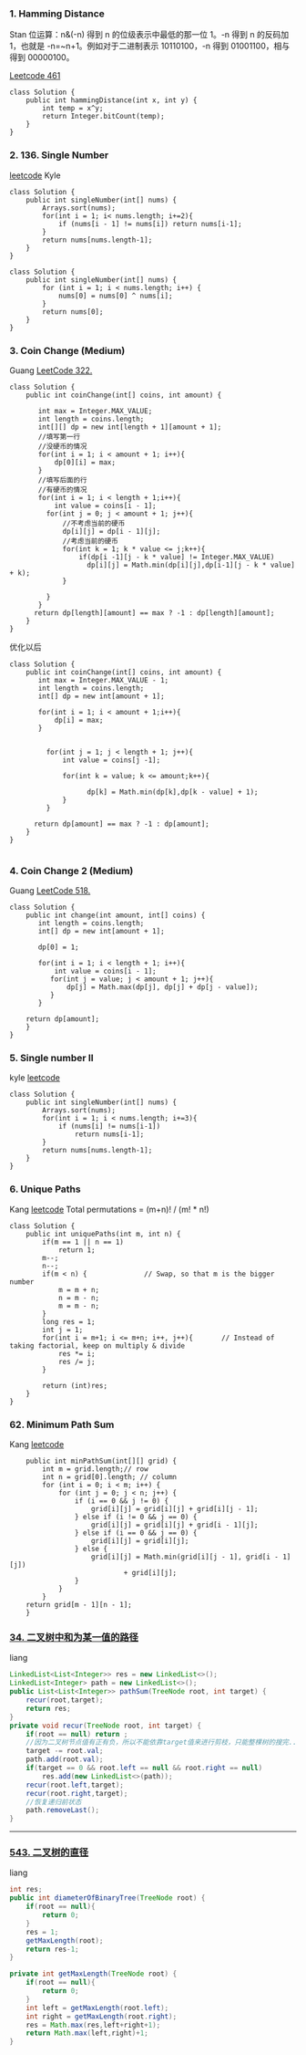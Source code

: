 ### 1. Hamming Distance
Stan
位运算：n&(-n) 得到 n 的位级表示中最低的那一位 1。-n 得到 n 的反码加 1，也就是 -n=~n+1。例如对于二进制表示 10110100，-n 得到 01001100，相与得到 00000100。

[Leetcode 461](https://leetcode.com/problems/hamming-distance/)
```
class Solution {
    public int hammingDistance(int x, int y) {
        int temp = x^y;
        return Integer.bitCount(temp);
    }
}
```

### 2. 136. Single Number
[leetcode](https://leetcode.com/problems/single-number/)
Kyle

```
class Solution {
    public int singleNumber(int[] nums) {
        Arrays.sort(nums);
        for(int i = 1; i< nums.length; i+=2){
            if (nums[i - 1] != nums[i]) return nums[i-1];
        }
        return nums[nums.length-1];
    }
}
```

```
class Solution {
    public int singleNumber(int[] nums) {
        for (int i = 1; i < nums.length; i++) {
            nums[0] = nums[0] ^ nums[i];
        }
        return nums[0];
    }
}
```
### 3. Coin Change (Medium)
Guang [LeetCode 322.](https://leetcode.com/problems/coin-change/description/)
```
class Solution {
    public int coinChange(int[] coins, int amount) {

       int max = Integer.MAX_VALUE;
       int length = coins.length;
       int[][] dp = new int[length + 1][amount + 1];
       //填写第一行
       //没硬币的情况
       for(int i = 1; i < amount + 1; i++){
           dp[0][i] = max;
       }
       //填写后面的行
       //有硬币的情况
       for(int i = 1; i < length + 1;i++){
           int value = coins[i - 1];
         for(int j = 0; j < amount + 1; j++){
             //不考虑当前的硬币
             dp[i][j] = dp[i - 1][j];
             //考虑当前的硬币
             for(int k = 1; k * value <= j;k++){
                 if(dp[i -1][j - k * value] != Integer.MAX_VALUE)
                   dp[i][j] = Math.min(dp[i][j],dp[i-1][j - k * value] + k);
             }

         } 
       } 
      return dp[length][amount] == max ? -1 : dp[length][amount];
    }
}

```
优化以后
```
class Solution {
    public int coinChange(int[] coins, int amount) {
       int max = Integer.MAX_VALUE - 1;
       int length = coins.length;
       int[] dp = new int[amount + 1];

       for(int i = 1; i < amount + 1;i++){
           dp[i] = max;
       }
        

         for(int j = 1; j < length + 1; j++){
             int value = coins[j -1];

             for(int k = value; k <= amount;k++){
                 
                   dp[k] = Math.min(dp[k],dp[k - value] + 1);
             }
         } 
      
      return dp[amount] == max ? -1 : dp[amount];
    }
}


```
### 4.  Coin Change 2 (Medium)
Guang [LeetCode 518.](https://leetcode.com/problems/coin-change-2/description/)
```
class Solution {
    public int change(int amount, int[] coins) {
       int length = coins.length;
       int[] dp = new int[amount + 1];

       dp[0] = 1;
       
       for(int i = 1; i < length + 1; i++){
           int value = coins[i - 1];
          for(int j = value; j < amount + 1; j++){
              dp[j] = Math.max(dp[j], dp[j] + dp[j - value]); 
          } 
       }

    return dp[amount];     
    }
}
```

### 5. Single number II
kyle
[leetcode](https://leetcode.com/problems/single-number-ii/)
```
class Solution {
    public int singleNumber(int[] nums) {
        Arrays.sort(nums);
        for(int i = 1; i < nums.length; i+=3){
            if (nums[i] != nums[i-1])
                return nums[i-1];
        }
        return nums[nums.length-1];
    }
}
```

### 6. Unique Paths
Kang
[leetcode](https://leetcode.com/problems/unique-paths/) Total permutations = (m+n)! / (m! * n!)
```
class Solution {
    public int uniquePaths(int m, int n) {
        if(m == 1 || n == 1)
            return 1;
        m--;
        n--;
        if(m < n) {              // Swap, so that m is the bigger number
            m = m + n;
            n = m - n;
            m = m - n;
        }
        long res = 1;
        int j = 1;
        for(int i = m+1; i <= m+n; i++, j++){       // Instead of taking factorial, keep on multiply & divide
            res *= i;
            res /= j;
        }
            
        return (int)res;
    }
}
```

### 62. Minimum Path Sum
Kang
[leetcode](https://leetcode.com/problems/minimum-path-sum/submissions/)
```
    public int minPathSum(int[][] grid) {
        int m = grid.length;// row
	    int n = grid[0].length; // column
        for (int i = 0; i < m; i++) {
            for (int j = 0; j < n; j++) {
                if (i == 0 && j != 0) {
                    grid[i][j] = grid[i][j] + grid[i][j - 1];
                } else if (i != 0 && j == 0) {
                    grid[i][j] = grid[i][j] + grid[i - 1][j];
                } else if (i == 0 && j == 0) {
                    grid[i][j] = grid[i][j];
                } else {
                    grid[i][j] = Math.min(grid[i][j - 1], grid[i - 1][j])
                            + grid[i][j];
                }
            }
        }
	return grid[m - 1][n - 1];
    }
```
### [34. 二叉树中和为某一值的路径](https://leetcode-cn.com/problems/er-cha-shu-zhong-he-wei-mou-yi-zhi-de-lu-jing-lcof/ "34. 二叉树中和为某一值的路径")

liang

```java
LinkedList<List<Integer>> res = new LinkedList<>();
LinkedList<Integer> path = new LinkedList<>();
public List<List<Integer>> pathSum(TreeNode root, int target) {
	recur(root,target);
	return res;
}
private void recur(TreeNode root, int target) {
	if(root == null) return ;
	//因为二叉树节点值有正有负，所以不能依靠target值来进行剪枝，只能整棵树的搜完...
	target -= root.val;
	path.add(root.val);
	if(target == 0 && root.left == null && root.right == null)
		res.add(new LinkedList<>(path));
	recur(root.left,target);
	recur(root.right,target);
	//恢复递归前状态
	path.removeLast();
}
```

------------

### [543. 二叉树的直径](https://leetcode-cn.com/problems/diameter-of-binary-tree/ "543. 二叉树的直径")

liang

```java
int res;
public int diameterOfBinaryTree(TreeNode root) {
	if(root == null){
		return 0;
	}
	res = 1;
	getMaxLength(root);
	return res-1;
}

private int getMaxLength(TreeNode root) {
	if(root == null){
		return 0;
	}
	int left = getMaxLength(root.left);
	int right = getMaxLength(root.right);
	res = Math.max(res,left+right+1);
	return Math.max(left,right)+1;
}
```



